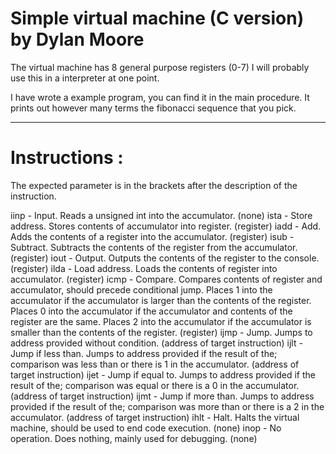 # Simple virtual machine (C version) by Dylan Moore

The virtual machine has 8 general purpose registers (0-7)
I will probably use this in a interpreter at one point.

I have wrote a example program, you can find it in the main procedure.
It prints out however many terms the fibonacci sequence that you pick.

---

# Instructions :
The expected parameter is in the brackets after the description of the instruction.

iinp - Input. Reads a unsigned int into the accumulator.						(none)
ista - Store address. Stores contents of accumulator into register.				(register)
iadd - Add. Adds the contents of a register into the accumulator.				(register)
isub - Subtract. Subtracts the contents of the register from the accumulator.	(register)
iout - Output. Outputs the contents of the register to the console.				(register)
ilda - Load address. Loads the contents of register into accumulator.			(register)
icmp - Compare. Compares contents of register and accumulator, should precede conditional jump.
    Places 1 into the accumulator if the accumulator is larger than the contents of the register.
    Places 0 into the accumulator if the accumulator and contents of the register are the same.
    Places 2 into the accumulator if the accumulator is smaller than the contents of the register.
    (register)
ijmp - Jump. Jumps to address provided without condition.						(address of target instruction)
ijlt - Jump if less than. Jumps to address provided if the result of the;
    comparison was less than or there is 1 in the accumulator.					(address of target instruction)
ijet - Jump if equal to. Jumps to address provided if the result of the;
    comparison was equal or there is a 0 in the accumulator.					(address of target instruction)
ijmt - Jump if more than. Jumps to address provided if the result of the;
    comparison was more than or there is a 2 in the accumulator.				(address of target instruction)
ihlt - Halt. Halts the virtual machine, should be used to end code execution.	(none)
inop - No operation. Does nothing, mainly used for debugging.					(none)